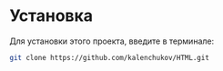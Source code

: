 # Установка
Для установки этого проекта, введите в терминале:
```bash
git clone https://github.com/kalenchukov/HTML.git
```
